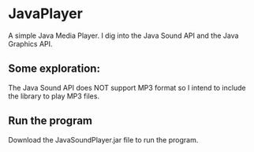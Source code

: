 # JavaPlayer
A simple Java Media Player. I dig into the Java Sound API and the Java Graphics API.

## Some exploration:
The Java Sound API does NOT support MP3 format so I intend to include the library to play MP3 files.

## Run the program
Download the JavaSoundPlayer.jar file to run the program.
